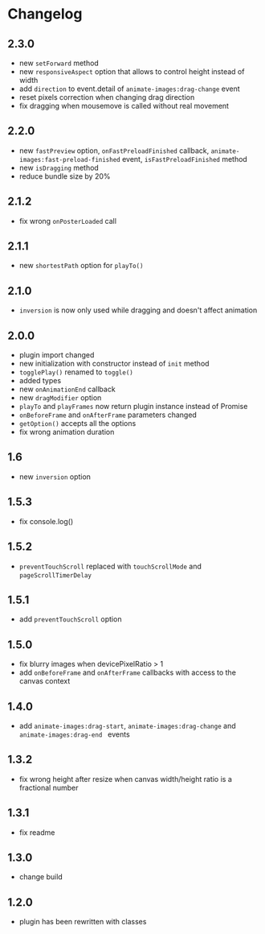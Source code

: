 # Changelog
## 2.3.0
- new ```setForward``` method
- new ```responsiveAspect``` option that allows to control height instead of width
- add ```direction``` to event.detail of ```animate-images:drag-change``` event
- reset pixels correction when changing drag direction
- fix dragging when mousemove is called without real movement
## 2.2.0
- new ```fastPreview``` option, ```onFastPreloadFinished``` callback, 
  ```animate-images:fast-preload-finished``` event, ```isFastPreloadFinished``` method
- new ```isDragging``` method
- reduce bundle size by 20%
## 2.1.2
- fix wrong ```onPosterLoaded``` call
## 2.1.1
- new ```shortestPath``` option for ```playTo()```
## 2.1.0
- ```inversion``` is now only used while dragging and doesn't affect animation
## 2.0.0
- plugin import changed
- new initialization with constructor instead of ```init``` method
- ```togglePlay()``` renamed to ```toggle()```
- added types
- new ```onAnimationEnd``` callback
- new ```dragModifier``` option  
- ```playTo``` and ```playFrames``` now return plugin instance instead of Promise
- ```onBeforeFrame``` and ```onAfterFrame``` parameters changed
- ```getOption()``` accepts all the options
- fix wrong animation duration
## 1.6 
- new ```inversion``` option
## 1.5.3
- fix console.log()
## 1.5.2
- ```preventTouchScroll``` replaced with ```touchScrollMode``` and ```pageScrollTimerDelay```
## 1.5.1
- add ```preventTouchScroll``` option
## 1.5.0
- fix blurry images when devicePixelRatio > 1
- add ```onBeforeFrame``` and ```onAfterFrame``` callbacks with access to the
  canvas context
## 1.4.0
- add ```animate-images:drag-start```, ```animate-images:drag-change``` and
  ```animate-images:drag-end ``` events
## 1.3.2
- fix wrong height after resize when canvas width/height ratio is
  a fractional number
## 1.3.1
- fix readme
## 1.3.0
- change build
## 1.2.0
- plugin has been rewritten with classes
